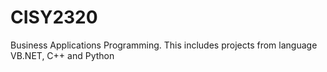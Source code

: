 # CISY2320
 Business Applications Programming. This includes projects from language VB.NET, C++ and Python
